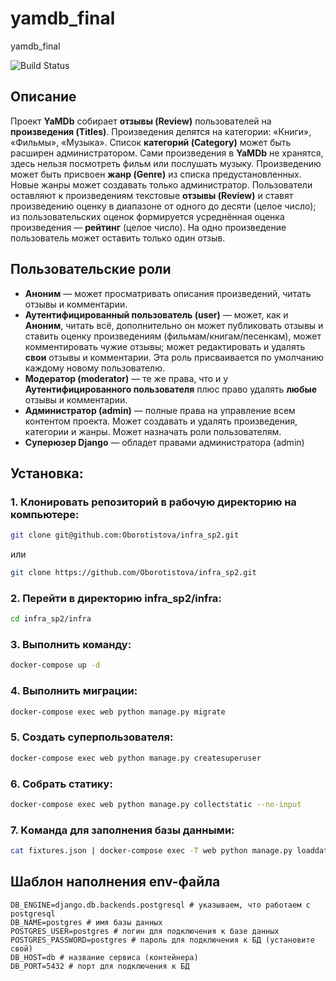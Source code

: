 # yamdb_final
yamdb_final

<!-- ![Build Status](https://github.com/Oborotistova/yamdb_final/workflows/Run%20tests/badge.svg)](https://github.com/Oborotistova/yamdb_final/.github/workflows/yamdb_workflow.yml) -->
![Build Status](https://github.com/Oborotistova/yamdb_final/actions/workflows/yamdb_workflow.yml/badge.svg)

## Описание


Проект **YaMDb** собирает **отзывы (Review)** пользователей на **произведения (Titles)**. Произведения делятся на категории: «Книги», «Фильмы», «Музыка». Список **категорий (Category)** может быть расширен администратором.
Сами произведения в **YaMDb** не хранятся, здесь нельзя посмотреть фильм или послушать музыку.
Произведению может быть присвоен **жанр (Genre)** из списка предустановленных. Новые жанры может создавать только администратор.
Пользователи оставляют к произведениям текстовые **отзывы (Review)** и ставят произведению оценку в диапазоне от одного до десяти (целое число); из пользовательских оценок формируется усреднённая оценка произведения — **рейтинг** (целое число). На одно произведение пользователь может оставить только один отзыв.


## Пользовательские роли

- **Аноним** — может просматривать описания произведений, читать отзывы и комментарии.
- **Аутентифицированный пользователь (user)** — может, как и **Аноним**, читать всё, дополнительно он может публиковать отзывы и ставить оценку произведениям (фильмам/книгам/песенкам), может комментировать чужие отзывы; может редактировать и удалять **свои** отзывы и комментарии. Эта роль присваивается по умолчанию каждому новому пользователю.
- **Модератор (moderator)** — те же права, что и у **Аутентифицированного пользователя** плюс право удалять **любые** отзывы и комментарии.
- **Администратор (admin)** — полные права на управление всем контентом проекта. Может создавать и удалять произведения, категории и жанры. Может назначать роли пользователям.
- **Суперюзер Django** — обладет правами администратора (admin)


## Установка:

### 1. Клонировать репозиторий в рабочую директорию на компьютере:

```bash
git clone git@github.com:Oborotistova/infra_sp2.git
```
или

```bash
git clone https://github.com/Oborotistova/infra_sp2.git
```

### 2. Перейти в директорию infra_sp2/infra:

```bash
cd infra_sp2/infra
```
### 3. Выполнить команду:
```bash
docker-compose up -d
```

### 4. Выполнить миграции:
```bash
docker-compose exec web python manage.py migrate
```

### 5. Создать суперпользователя:
```bash
docker-compose exec web python manage.py createsuperuser
```

### 6. Собрать статику:
```bash
docker-compose exec web python manage.py collectstatic --no-input
```

### 7. Kомандa для заполнения базы данными:
```bash
cat fixtures.json | docker-compose exec -T web python manage.py loaddata --format=json -
```

## Шаблон наполнения env-файла
```
DB_ENGINE=django.db.backends.postgresql # указываем, что работаем с postgresql
DB_NAME=postgres # имя базы данных
POSTGRES_USER=postgres # логин для подключения к базе данных
POSTGRES_PASSWORD=postgres # пароль для подключения к БД (установите свой)
DB_HOST=db # название сервиса (контейнера)
DB_PORT=5432 # порт для подключения к БД
```